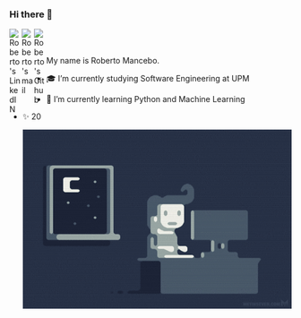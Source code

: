 ### Hi there 👋

<a href="https://www.linkedin.com/in/roberto-mancebo/">
  <img align="left" alt="Roberto's LinkedIN" width="22px" src="https://cdn-icons-png.flaticon.com/512/174/174857.png" />
</a>

<a href="mailto:rober.mancebo@gmail.com"> 
  <img align="left" alt="Roberto's mail" width="22px" src="https://cdn-icons-png.flaticon.com/512/281/281769.png" />
</a>
<a href="https://github.com/robertomancebom/"> 
  <img align="left" alt="Roberto's Github" width="22px" src="https://cdn-icons-png.flaticon.com/512/25/25231.png" />
</a>
<br/><br/>


My name is Roberto Mancebo.

- 🎓 I’m currently studying Software Engineering at UPM
- 📓 I’m currently learning Python and Machine Learning
- ✨ 20

  <img alt="GIF" src="https://github.com/robertomancebom/robertomancebom/blob/master/coding.gif?raw=true" width="500" height="320" />
